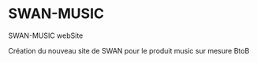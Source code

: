 # SWAN-MUSIC
SWAN-MUSIC webSite

Création du nouveau site de SWAN pour le produit music sur mesure BtoB 
